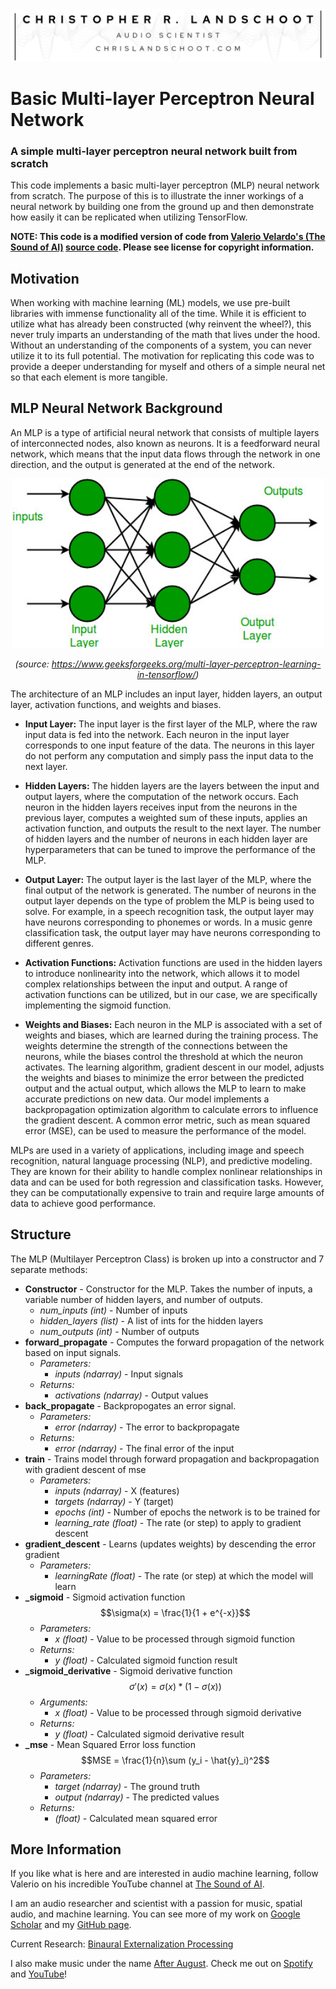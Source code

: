 <div align="center">
<img src="./images/CL Banner.png"/>
</div>

# Basic Multi-layer Perceptron Neural Network

### A simple multi-layer perceptron neural network built from scratch

This code implements a basic multi-layer perceptron (MLP) neural network from scratch. The purpose of this is to illustrate the inner workings of a neural network by building one from the ground up and then demonstrate how easily it can be replicated when utilizing TensorFlow.

**NOTE: This code is a modified version of code from [Valerio Velardo's (The Sound of AI)](https://www.youtube.com/@ValerioVelardoTheSoundofAI) [source code](https://github.com/musikalkemist/DeepLearningForAudioWithPython). Please see license for copyright information.**

## Motivation
When working with machine learning (ML) models, we use pre-built libraries with immense functionality all of the time. While it is efficient to utilize what has already been constructed (why reinvent the wheel?), this never truly imparts an understanding of the math that lives under the hood. Without an understanding of the components of a system, you can never utilize it to its full potential. The motivation for replicating this code was to provide a deeper understanding for myself and others of a simple neural net so that each element is more tangible.

## MLP Neural Network Background

An MLP is a type of artificial neural network that consists of multiple layers of interconnected nodes, also known as neurons. It is a feedforward neural network, which means that the input data flows through the network in one direction, and the output is generated at the end of the network.

<div align="center">
<img src="./images/MLP.jpg" width=500/>

<em>(source: https://www.geeksforgeeks.org/multi-layer-perceptron-learning-in-tensorflow/)</em>
</div>

The architecture of an MLP includes an input layer, hidden layers, an output layer, activation functions, and weights and biases.

- **Input Layer:** The input layer is the first layer of the MLP, where the raw input data is fed into the network. Each neuron in the input layer corresponds to one input feature of the data. The neurons in this layer do not perform any computation and simply pass the input data to the next layer.

- **Hidden Layers:**  The hidden layers are the layers between the input and output layers, where the computation of the network occurs. Each neuron in the hidden layers receives input from the neurons in the previous layer, computes a weighted sum of these inputs, applies an activation function, and outputs the result to the next layer. The number of hidden layers and the number of neurons in each hidden layer are hyperparameters that can be tuned to improve the performance of the MLP.

- **Output Layer:** The output layer is the last layer of the MLP, where the final output of the network is generated. The number of neurons in the output layer depends on the type of problem the MLP is being used to solve. For example, in a speech recognition task, the output layer may have neurons corresponding to phonemes or words. In a music genre classification task, the output layer may have neurons corresponding to different genres.

- **Activation Functions:** Activation functions are used in the hidden layers to introduce nonlinearity into the network, which allows it to model complex relationships between the input and output. A range of activation functions can be utilized, but in our case, we are specifically implementing the sigmoid function.

- **Weights and Biases:** Each neuron in the MLP is associated with a set of weights and biases, which are learned during the training process. The weights determine the strength of the connections between the neurons, while the biases control the threshold at which the neuron activates. The learning algorithm, gradient descent in our model, adjusts the weights and biases to minimize the error between the predicted output and the actual output, which allows the MLP to learn to make accurate predictions on new data. Our model implements a backpropagation optimization algorithm to calculate errors to influence the gradient descent. A common error metric, such as mean squared error (MSE), can be used to measure the performance of the model.

MLPs are used in a variety of applications, including image and speech recognition, natural language processing (NLP), and predictive modeling. They are known for their ability to handle complex nonlinear relationships in data and can be used for both regression and classification tasks. However, they can be computationally expensive to train and require large amounts of data to achieve good performance.

## Structure
The MLP (Multilayer Perceptron Class) is broken up into a constructor and 7 separate methods:
- **Constructor** - Constructor for the MLP. Takes the number of inputs, a variable number of hidden layers, and number of outputs.
  - *num_inputs (int)* - Number of inputs
  - *hidden_layers (list)* - A list of ints for the hidden layers
  - *num_outputs (int)* - Number of outputs
- **forward_propagate** - Computes the forward propagation  of the network based on input signals.
  - *Parameters:*
    - *inputs (ndarray)* - Input signals
  - *Returns:*
    - *activations (ndarray)* - Output values
- **back_propagate** - Backpropogates an error signal.
    - *Parameters:*
        - *error (ndarray)* - The error to backpropagate
    - *Returns:*
        - *error (ndarray)* - The final error of the input
- **train** - Trains model through forward propagation and backpropagation with gradient descent of mse
    - *Parameters:*
        - *inputs (ndarray)* - X (features)
        - *targets (ndarray)* - Y (target)
        - *epochs (int)* - Number of epochs the network is to be trained for
        - *learning_rate (float)* - The rate (or step) to apply to gradient descent
- **gradient_descent** - Learns (updates weights) by descending the error gradient
    - *Parameters:*
        - *learningRate (float)* - The rate (or step) at which the model will learn
- **_sigmoid** - Sigmoid activation function $$\sigma(x) = \frac{1}{1 + e^{-x}}$$
    - *Parameters:*
        - *x (float)* - Value to be processed through sigmoid function
    - *Returns:*
        - *y (float)* - Calculated sigmoid function result
- **_sigmoid_derivative** - Sigmoid derivative function $$\sigma'(x) = \sigma(x)*(1 - \sigma(x))$$
    - *Arguments:*
        - *x (float)* - Value to be processed through sigmoid derivative
    - *Returns:*
        - *y (float)* - Calculated sigmoid derivative result
- **_mse** - Mean Squared Error loss function $$MSE = \frac{1}{n}\sum (y_i - \hat{y}_i)^2$$
    - *Parameters:*
        - *target (ndarray)* - The ground truth
        - *output (ndarray)* - The predicted values
    - *Returns:*
        - *(float)* - Calculated mean squared error


## More Information 
If you like what is here and are interested in audio machine learning, follow Valerio on his incredible YouTube channel at [The Sound of AI](https://www.youtube.com/@ValerioVelardoTheSoundofAI).

I am an audio researcher and scientist with a passion for music, spatial audio, and machine learning. You can see more of my work on [Google Scholar](https://scholar.google.com/citations?hl=en&view_op=list_works&gmla=AJsN-F6PaFcTdi4cTxZ3Kpvf2xwKM4ramDbqVKFm_buMLElpYMNzxViHQuKgOPeLMMP3KkcK6besvk4Tu9wURTx-4smBAfXZtw&user=4K5CzM4AAAAJ) and my [GitHub page](https://github.com/crlandsc).

Current Research: [Binaural Externalization Processing](https://www.chrislandschoot.com/binaural-externalization)

I also make music under the name [After August](https://www.after-august.com/). Check me out on [Spotify](https://open.spotify.com/artist/2i6noWJnJQPXPsudoiJuMS?si=AOMNQvWgQESKoKooa9qeAw) and [YouTube](https://youtube.com/@AfterAugust)!